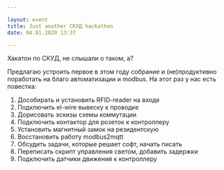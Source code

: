 ```yaml
---

layout: event
title: Just another СКУД hackathon
date: 04.01.2020 13:37

---
```

Хакатон по СКУД, не слышали о таком, а?

Предлагаю устроить первое в этом году собрание и (не)продуктивно поработать на благо автоматизации и modbus. На этот раз у нас есть повестка:

1. Дособирать и установить RFID-reader на входе
2. Подключить el-wire вывеску к проводке
3. Дорисовать эскизы схемы коммутации
4. Подключить контактор для розеток к контроллеру
5. Установить магнитный замок на резидентскую
6. Восстановить работу modbus2mqtt
7. Обсудить задачи, которые решает софт, начать писать
8. Переписать скрипт управления светом, добавить задержки
9. Подключить датчики движения к контроллеру
